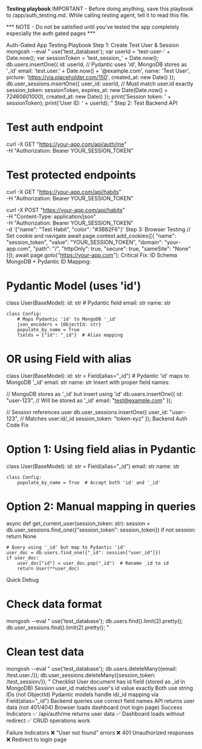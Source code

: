 ******Testing playbook******
IMPORTANT - Before doing anything, save this playbook to /app/auth_testing.md. While calling testing agent, tell it to read this file.

*** NOTE -  Do not be satisfied until you've tested the app completely especially the auth gated pages ***

Auth-Gated App Testing Playbook
Step 1: Create Test User & Session
mongosh --eval "
use('test_database');
var userId = 'test-user-' + Date.now();
var sessionToken = 'test_session_' + Date.now();
db.users.insertOne({
  id: userId,  // Pydantic uses 'id', MongoDB stores as '_id'
  email: 'test.user.' + Date.now() + '@example.com',
  name: 'Test User',
  picture: 'https://via.placeholder.com/150',
  created_at: new Date()
});
db.user_sessions.insertOne({
  user_id: userId,  // Must match user.id exactly
  session_token: sessionToken,
  expires_at: new Date(Date.now() + 7*24*60*60*1000),
  created_at: new Date()
});
print('Session token: ' + sessionToken);
print('User ID: ' + userId);
"
Step 2: Test Backend API
# Test auth endpoint
curl -X GET "https://your-app.com/api/auth/me" \
  -H "Authorization: Bearer YOUR_SESSION_TOKEN"

# Test protected endpoints
curl -X GET "https://your-app.com/api/habits" \
  -H "Authorization: Bearer YOUR_SESSION_TOKEN"

curl -X POST "https://your-app.com/api/habits" \
  -H "Content-Type: application/json" \
  -H "Authorization: Bearer YOUR_SESSION_TOKEN" \
  -d '{"name": "Test Habit", "color": "#3B82F6"}'
Step 3: Browser Testing
// Set cookie and navigate
await page.context.add_cookies([{
    "name": "session_token",
    "value": "YOUR_SESSION_TOKEN",
    "domain": "your-app.com",
    "path": "/",
    "httpOnly": true,
    "secure": true,
    "sameSite": "None"
}]);
await page.goto("https://your-app.com");
Critical Fix: ID Schema
MongoDB + Pydantic ID Mapping:

# Pydantic Model (uses 'id')
class User(BaseModel):
    id: str  # Pydantic field
    email: str
    name: str
    
    class Config:
        # Maps Pydantic 'id' to MongoDB '_id'
        json_encoders = {ObjectId: str}
        populate_by_name = True
        fields = {"id": "_id"}  # Alias mapping

# OR using Field with alias
class User(BaseModel):
    id: str = Field(alias="_id")  # Pydantic 'id' maps to MongoDB '_id'
    email: str
    name: str
Insert with proper field names:

// MongoDB stores as '_id' but insert using 'id'
db.users.insertOne({ 
  id: "user-123",  // Will be stored as '_id'
  email: "test@example.com" 
});

// Session references user
db.user_sessions.insertOne({ 
  user_id: "user-123",  // Matches user.id/_id
  session_token: "token-xyz" 
});
Backend Auth Code Fix
# Option 1: Using field alias in Pydantic
class User(BaseModel):
    id: str = Field(alias="_id")
    email: str
    name: str
    
    class Config:
        populate_by_name = True  # Accept both 'id' and '_id'

# Option 2: Manual mapping in queries
async def get_current_user(session_token: str):
    session = db.user_sessions.find_one({"session_token": session_token})
    if not session:
        return None
    
    # Query using '_id' but map to Pydantic 'id'
    user_doc = db.users.find_one({"_id": session["user_id"]})
    if user_doc:
        user_doc["id"] = user_doc.pop("_id")  # Rename _id to id
        return User(**user_doc)
Quick Debug
# Check data format
mongosh --eval "
use('test_database');
db.users.find().limit(2).pretty();
db.user_sessions.find().limit(2).pretty();
"

# Clean test data
mongosh --eval "
use('test_database');
db.users.deleteMany({email: /test\.user\./});
db.user_sessions.deleteMany({session_token: /test_session/});
"
Checklist
 User document has id field (stored as _id in MongoDB)
 Session user_id matches user's id value exactly
 Both use string IDs (not ObjectId)
 Pydantic models handle id/_id mapping via Field(alias="_id")
 Backend queries use correct field names
 API returns user data (not 401/404)
 Browser loads dashboard (not login page)
Success Indicators
✅ /api/auth/me returns user data
✅ Dashboard loads without redirect
✅ CRUD operations work

Failure Indicators
❌ "User not found" errors
❌ 401 Unauthorized responses
❌ Redirect to login page
